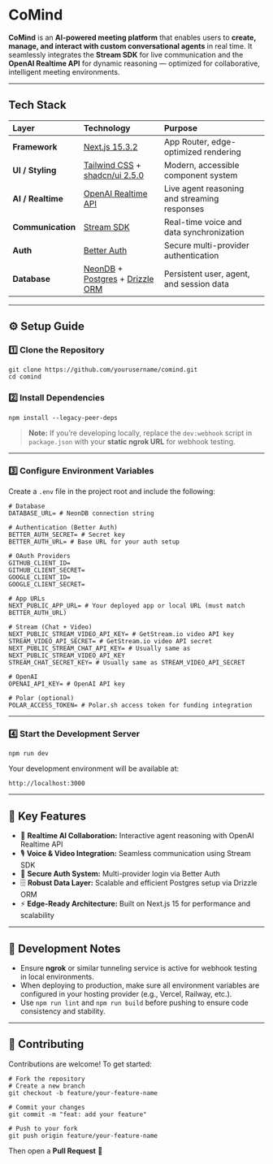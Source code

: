 # CoMind

**CoMind** is an **AI-powered meeting platform** that enables users to **create, manage, and interact with custom conversational agents** in real time.
It seamlessly integrates the **Stream SDK** for live communication and the **OpenAI Realtime API** for dynamic reasoning — optimized for collaborative, intelligent meeting environments.

---

## Tech Stack

| Layer             | Technology                                                                                                        | Purpose                                      |
| :---------------- | :---------------------------------------------------------------------------------------------------------------- | :------------------------------------------- |
| **Framework**     | [Next.js 15.3.2](https://nextjs.org/)                                                                             | App Router, edge-optimized rendering         |
| **UI / Styling**  | [Tailwind CSS](https://tailwindcss.com/) + [shadcn/ui 2.5.0](https://ui.shadcn.com/)                              | Modern, accessible component system          |
| **AI / Realtime** | [OpenAI Realtime API](https://platform.openai.com/docs/guides/realtime)                                           | Live agent reasoning and streaming responses |
| **Communication** | [Stream SDK](https://getstream.io/)                                                                               | Real-time voice and data synchronization     |
| **Auth**          | [Better Auth](https://better-auth.com/)                                                                           | Secure multi-provider authentication         |
| **Database**      | [NeonDB](https://neon.tech/) + [Postgres](https://www.postgresql.org/) + [Drizzle ORM](https://orm.drizzle.team/) | Persistent user, agent, and session data     |

---

## ⚙️ Setup Guide

### 1️⃣ Clone the Repository

```
git clone https://github.com/yourusername/comind.git
cd comind
```

### 2️⃣ Install Dependencies

```
npm install --legacy-peer-deps
```

> **Note:**
> If you’re developing locally, replace the `dev:webhook` script in `package.json` with your **static ngrok URL** for webhook testing.

---

### 3️⃣ Configure Environment Variables

Create a `.env` file in the project root and include the following:

```
# Database
DATABASE_URL= # NeonDB connection string

# Authentication (Better Auth)
BETTER_AUTH_SECRET= # Secret key
BETTER_AUTH_URL= # Base URL for your auth setup

# OAuth Providers
GITHUB_CLIENT_ID=
GITHUB_CLIENT_SECRET=
GOOGLE_CLIENT_ID=
GOOGLE_CLIENT_SECRET=

# App URLs
NEXT_PUBLIC_APP_URL= # Your deployed app or local URL (must match BETTER_AUTH_URL)

# Stream (Chat + Video)
NEXT_PUBLIC_STREAM_VIDEO_API_KEY= # GetStream.io video API key
STREAM_VIDEO_API_SECRET= # GetStream.io video API secret
NEXT_PUBLIC_STREAM_CHAT_API_KEY= # Usually same as NEXT_PUBLIC_STREAM_VIDEO_API_KEY
STREAM_CHAT_SECRET_KEY= # Usually same as STREAM_VIDEO_API_SECRET

# OpenAI
OPENAI_API_KEY= # OpenAI API key

# Polar (optional)
POLAR_ACCESS_TOKEN= # Polar.sh access token for funding integration
```

---

### 4️⃣ Start the Development Server

```
npm run dev
```

Your development environment will be available at:

```
http://localhost:3000
```

---

## 🧩 Key Features

* 🔁 **Realtime AI Collaboration:** Interactive agent reasoning with OpenAI Realtime API
* 🎙️ **Voice & Video Integration:** Seamless communication using Stream SDK
* 🔐 **Secure Auth System:** Multi-provider login via Better Auth
* 🗄️ **Robust Data Layer:** Scalable and efficient Postgres setup via Drizzle ORM
* ⚡ **Edge-Ready Architecture:** Built on Next.js 15 for performance and scalability

---

## 🧪 Development Notes

* Ensure **ngrok** or similar tunneling service is active for webhook testing in local environments.
* When deploying to production, make sure all environment variables are configured in your hosting provider (e.g., Vercel, Railway, etc.).
* Use `npm run lint` and `npm run build` before pushing to ensure code consistency and stability.

---

## 🤝 Contributing

Contributions are welcome!
To get started:

```
# Fork the repository
# Create a new branch
git checkout -b feature/your-feature-name

# Commit your changes
git commit -m "feat: add your feature"

# Push to your fork
git push origin feature/your-feature-name
```

Then open a **Pull Request** 🚀
